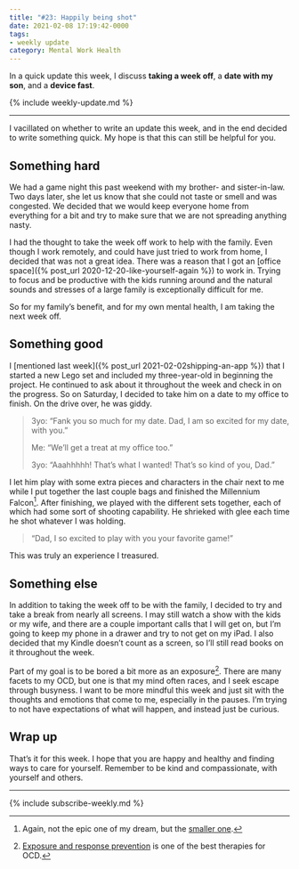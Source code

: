 ```yaml
---
title: "#23: Happily being shot"
date: 2021-02-08 17:19:42-0000
tags:
- weekly update
category: Mental Work Health
---
```


In a quick update this week, I discuss **taking a week off**, a **date with my son**, and a **device fast**.

{% include weekly-update.md %}

***

I vacillated on whether to write an update this week, and in the end decided to write something quick. My hope is that this can still be helpful for you.


## Something hard

We had a game night this past weekend with my brother- and sister-in-law. Two days later, she let us know that she could not taste or smell and was congested. We decided that we would keep everyone home from everything for a bit and try to make sure that we are not spreading anything nasty.

I had the thought to take the week off work to help with the family. Even though I work remotely, and could have just tried to work from home, I decided that was not a great idea. There was a reason that I got an [office space]({% post_url 2020-12-20-like-yourself-again %}) to work in. Trying to focus and be productive with the kids running around and the natural sounds and stresses of a large family is exceptionally difficult for me.

So for my family’s benefit, and for my own mental health, I am taking the next week off.


## Something good

I [mentioned last week]({% post_url 2021-02-02shipping-an-app %}) that I started a new Lego set and included my three-year-old in beginning the project. He continued to ask about it throughout the week and check in on the progress. So on Saturday, I decided to take him on a date to my office to finish. On the drive over, he was giddy.

> 3yo: “Fank you so much for my date. Dad, I am so excited for my date, with you.”
> 
> Me: “We’ll get a treat at my office too.”
> 
> 3yo: “Aaahhhhh! That’s what I wanted! That’s so kind of you, Dad.”

I let him play with some extra pieces and characters in the chair next to me while I put together the last couple bags and finished the Millennium Falcon[^1]. After finishing, we played with the different sets together, each of which had some sort of shooting capability. He shrieked with glee each time he shot whatever I was holding.

> “Dad, I so excited to play with you your favorite game!”

This was truly an experience I treasured.


## Something else

In addition to taking the week off to be with the family, I decided to try and take a break from nearly all screens. I may still watch a show with the kids or my wife, and there are a couple important calls that I will get on, but I’m going to keep my phone in a drawer and try to not get on my iPad. I also decided that my Kindle doesn’t count as a screen, so I’ll still read books on it throughout the week.

Part of my goal is to be bored a bit more as an exposure[^2]. There are many facets to my OCD, but one is that my mind often races, and I seek escape through busyness. I want to be more mindful this week and just sit with the thoughts and emotions that come to me, especially in the pauses. I’m trying to not have expectations of what will happen, and instead just be curious.


## Wrap up

That’s it for this week. I hope that you are happy and healthy and finding ways to care for yourself. Remember to be kind and compassionate, with yourself and others.

***
{% include subscribe-weekly.md %}

[^1]: Again, not the epic one of my dream, but the [smaller one](https://www.lego.com/en-us/product/millennium-falcon-75257).

[^2]: [Exposure and response prevention](https://en.wikipedia.org/wiki/Exposure_therapy) is one of the best therapies for OCD.
